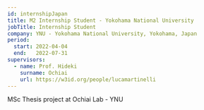 ```yaml
---
id: internshipJapan
title: M2 Internship Student - Yokohama National University
jobTitle: Internship Student
company: YNU - Yokohama National University, Yokohama, Japan
period:
  start: 2022-04-04
  end:   2022-07-31
supervisors:
  - name: Prof. Hideki
    surname: Ochiai
    url: https://w3id.org/people/lucamartinelli
---
```


MSc Thesis project at Ochiai Lab - YNU